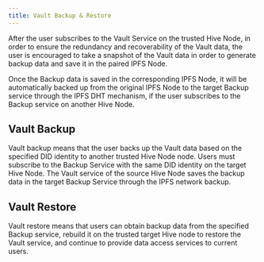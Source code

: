 ```yaml
---
title: Vault Backup & Restore
---
```


After the user subscribes to the Vault Service on the trusted Hive Node, in order to ensure the redundancy and recoverability of the Vault data, the user is encouraged to take a snapshot of the Vault data in order to generate backup data and save it in the paired IPFS Node.

Once the Backup data is saved in the corresponding IPFS Node, it will be automatically backed up from the original IPFS Node to the target Backup service through the IPFS DHT mechanism, if the user subscribes to the Backup service on another Hive Node.

## Vault Backup

Vault backup means that the user backs up the Vault data based on the specified DID identity to another trusted Hive Node node. Users must subscribe to the Backup Service with the same DID identity on the target Hive Node. The Vault service of the source Hive Node saves the backup data in the target Backup Service through the IPFS network backup.

## Vault Restore

Vault restore means that users can obtain backup data from the specified Backup service, rebuild it on the trusted target Hive node to restore the Vault service, and continue to provide data access services to current users.

